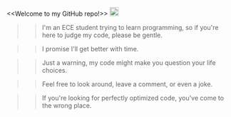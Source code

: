 <<Welcome to my GitHub repo!>> <img width="20" alt="java" src="https://github.com/deeban-dc/read_dc/assets/93963479/a0a203f9-74a2-49a4-b422-1bfab45b05b4">


>>I'm an ECE student trying to learn programming, so if you're here to judge my code, please be gentle.

>>I promise I'll get better with time.

>>Just a warning, my code might make you question your life choices.

>>Feel free to look around, leave a comment, or even a joke. 

>>If you're looking for perfectly optimized code, you've come to the wrong place.



<!--
**deeban-dc/deeban-dc** is a ✨ _special_ ✨ repository because its `README.md` (this file) appears on your GitHub profile.



Here are some ideas to get you started:

- 🔭 I’m currently working on ...
- 🌱 I’m currently learning ...
- 👯 I’m looking to collaborate on ...
- 🤔 I’m looking for help with ...
- 💬 Ask me about ...
- 📫 How to reach me: ...
- 😄 Pronouns: ...
- ⚡ Fun fact: ...
-->
